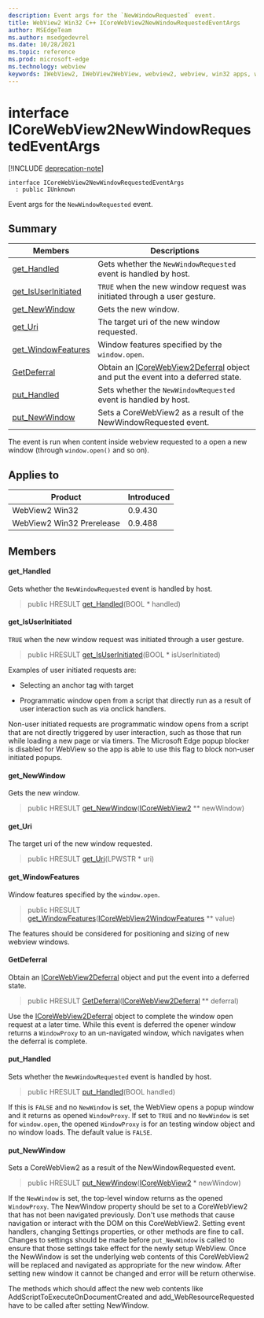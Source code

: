 ```yaml
---
description: Event args for the `NewWindowRequested` event.
title: WebView2 Win32 C++ ICoreWebView2NewWindowRequestedEventArgs
author: MSEdgeTeam
ms.author: msedgedevrel
ms.date: 10/28/2021
ms.topic: reference
ms.prod: microsoft-edge
ms.technology: webview
keywords: IWebView2, IWebView2WebView, webview2, webview, win32 apps, win32, edge, ICoreWebView2, ICoreWebView2Controller, browser control, edge html, ICoreWebView2NewWindowRequestedEventArgs
---
```


# interface ICoreWebView2NewWindowRequestedEventArgs

[!INCLUDE [deprecation-note](../includes/deprecation-note.md)]

```
interface ICoreWebView2NewWindowRequestedEventArgs
  : public IUnknown
```

Event args for the `NewWindowRequested` event.

## Summary

 Members                        | Descriptions
--------------------------------|---------------------------------------------
[get_Handled](#get_handled) | Gets whether the `NewWindowRequested` event is handled by host.
[get_IsUserInitiated](#get_isuserinitiated) | `TRUE` when the new window request was initiated through a user gesture.
[get_NewWindow](#get_newwindow) | Gets the new window.
[get_Uri](#get_uri) | The target uri of the new window requested.
[get_WindowFeatures](#get_windowfeatures) | Window features specified by the `window.open`.
[GetDeferral](#getdeferral) | Obtain an [ICoreWebView2Deferral](icorewebview2deferral.md) object and put the event into a deferred state.
[put_Handled](#put_handled) | Sets whether the `NewWindowRequested` event is handled by host.
[put_NewWindow](#put_newwindow) | Sets a CoreWebView2 as a result of the NewWindowRequested event.

The event is run when content inside webview requested to a open a new window (through `window.open()` and so on).

## Applies to

Product                         | Introduced
--------------------------------|---------------------------------------------
WebView2 Win32            |    0.9.430
WebView2 Win32 Prerelease |    0.9.488

## Members

#### get_Handled

Gets whether the `NewWindowRequested` event is handled by host.

> public HRESULT [get_Handled](#get_handled)(BOOL * handled)

#### get_IsUserInitiated

`TRUE` when the new window request was initiated through a user gesture.

> public HRESULT [get_IsUserInitiated](#get_isuserinitiated)(BOOL * isUserInitiated)

Examples of user initiated requests are:

* Selecting an anchor tag with target

* Programmatic window open from a script that directly run as a result of user interaction such as via onclick handlers.

Non-user initiated requests are programmatic window opens from a script that are not directly triggered by user interaction, such as those that run while loading a new page or via timers. The Microsoft Edge popup blocker is disabled for WebView so the app is able to use this flag to block non-user initiated popups.

#### get_NewWindow

Gets the new window.

> public HRESULT [get_NewWindow](#get_newwindow)([ICoreWebView2](icorewebview2.md) ** newWindow)

#### get_Uri

The target uri of the new window requested.

> public HRESULT [get_Uri](#get_uri)(LPWSTR * uri)

#### get_WindowFeatures

Window features specified by the `window.open`.

> public HRESULT [get_WindowFeatures](#get_windowfeatures)([ICoreWebView2WindowFeatures](icorewebview2windowfeatures.md) ** value)

The features should be considered for positioning and sizing of new webview windows.

#### GetDeferral

Obtain an [ICoreWebView2Deferral](icorewebview2deferral.md) object and put the event into a deferred state.

> public HRESULT [GetDeferral](#getdeferral)([ICoreWebView2Deferral](icorewebview2deferral.md) ** deferral)

Use the [ICoreWebView2Deferral](icorewebview2deferral.md) object to complete the window open request at a later time. While this event is deferred the opener window returns a `WindowProxy` to an un-navigated window, which navigates when the deferral is complete.

#### put_Handled

Sets whether the `NewWindowRequested` event is handled by host.

> public HRESULT [put_Handled](#put_handled)(BOOL handled)

If this is `FALSE` and no `NewWindow` is set, the WebView opens a popup window and it returns as opened `WindowProxy`. If set to `TRUE` and no `NewWindow` is set for `window.open`, the opened `WindowProxy` is for an testing window object and no window loads. The default value is `FALSE`.

#### put_NewWindow

Sets a CoreWebView2 as a result of the NewWindowRequested event.

> public HRESULT [put_NewWindow](#put_newwindow)([ICoreWebView2](icorewebview2.md) * newWindow)

If the `NewWindow` is set, the top-level window returns as the opened `WindowProxy`. The NewWindow property should be set to a CoreWebView2 that has not been navigated previously. Don't use methods that cause navigation or interact with the DOM on this CoreWebView2. Setting event handlers, changing Settings properties, or other methods are fine to call. Changes to settings should be made before `put_NewWindow` is called to ensure that those settings take effect for the newly setup WebView. Once the NewWindow is set the underlying web contents of this CoreWebView2 will be replaced and navigated as appropriate for the new window. After setting new window it cannot be changed and error will be return otherwise.

The methods which should affect the new web contents like AddScriptToExecuteOnDocumentCreated and add_WebResourceRequested have to be called after setting NewWindow.

